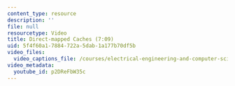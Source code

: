 ```yaml
---
content_type: resource
description: ''
file: null
resourcetype: Video
title: Direct-mapped Caches (7:09)
uid: 5f4f60a1-7884-722a-5dab-1a177b70df5b
video_files:
  video_captions_file: /courses/electrical-engineering-and-computer-science/6-004-computation-structures-spring-2017/c14/c14s2/c14s2v7/direct-mapped-caches-7-09-/p2DReFbW35c.vtt
video_metadata:
  youtube_id: p2DReFbW35c
---
```


